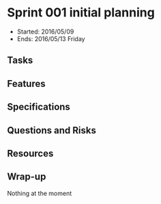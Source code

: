 # Sprint 001 initial planning

* Started: 2016/05/09
* Ends: 2016/05/13 Friday

## Tasks

## Features

## Specifications

## Questions and Risks

## Resources

## Wrap-up

Nothing at the moment
